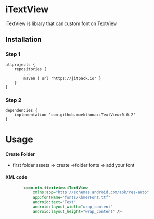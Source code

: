 # iTextView
iTextView is library that can custom font on TextView

## Installation

### Step 1

```
allprojects {
	repositories {
		...
		maven { url 'https://jitpack.io' }
	}
}
 ```

### Step 2
```
dependencies {
	implementation 'com.github.moekthona:iTextView:0.0.2'
}
 ```
# Usage

#### Create Folder

- first folder assets -> create ->folder fonts -> add your font

#### XML code 
```xml
        <com.mtn.itextview.iTextView
            xmlns:app="http://schemas.android.com/apk/res-auto"
            app:fontName="fonts/KhmerFont.ttf"
            android:text="Text"
            android:layout_width="wrap_content"
            android:layout_height="wrap_content" />

```
